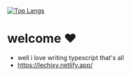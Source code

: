 [![Top Langs](https://github-readme-stats.vercel.app/api/top-langs/?username=lechixy&theme=synthwave&layout=compact)](https://github.com/anuraghazra/github-readme-stats)

# welcome ❤️
- well i love writing typescript that's all
- https://lechixy.netlify.app/
